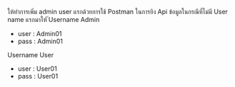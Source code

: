 ให้ทำการเพิ่ม admin user แรกด้วยการใช้ Postman ในการยิง Api ข้อมูลในกรณีที่ไม่มี User name แรกมาให้
๊Username Admin 
- user : Admin01
- pass : Admin01

Username User
- user : User01
- pass : User01
